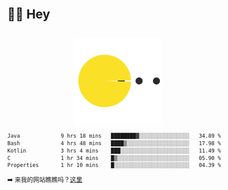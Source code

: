 
# 👋🏻 Hey
<div align="center">
	<br>
	<img src="https://raw.githubusercontent.com/Aniket965/Aniket965/master/pacman.svg?sanitize=true" width="200" height="200">
	<br>
</div>

<!--START_SECTION:waka-->

```txt
Java             9 hrs 18 mins   ████████▓░░░░░░░░░░░░░░░░   34.89 %
Bash             4 hrs 48 mins   ████▒░░░░░░░░░░░░░░░░░░░░   17.98 %
Kotlin           3 hrs 4 mins    ███░░░░░░░░░░░░░░░░░░░░░░   11.49 %
C                1 hr 34 mins    █▒░░░░░░░░░░░░░░░░░░░░░░░   05.90 %
Properties       1 hr 10 mins    █░░░░░░░░░░░░░░░░░░░░░░░░   04.39 %
```

<!--END_SECTION:waka-->

 ➡️  来我的网站瞧瞧吗？[这里](https://www.shaolongfei.com)
